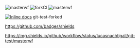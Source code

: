 ![masterwf](https://github.com/lucasnachtigall/git-test/workflows/masterwf/badge.svg?event=push)
![forkCI](https://github.com/lucasnachtigall/git-test/workflows/forkCI/badge.svg?branch=master&event=fork)
![masterwf](https://github.com/lucasnachtigall/git-test/workflows/masterwf/badge.svg?event=workflow_run)


[![Inline docs](http://inch-ci.org/github/lucasnachtigall/git-test.svg?branch=master)](http://inch-ci.org/github/lucasnachtigall/git-test)
git-test-forked


https://github.com/badges/shields

https://img.shields.io/github/workflow/status/lucasnachtigall/git-test/masterwf
